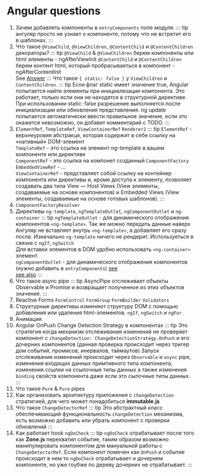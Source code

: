 # Angular questions
1. Зачем добавлять компоненты в `entryComponents` поле модуля.
::: tip
ангуляр просто не узнает о компоненте, потому что не встретит его в шаблонах.
:::
2. Что такое `@ViewChild`, `@ViewChildren`, `@ContentChild` и `@ContentChildren` декораторы?
::: tip
`@ViewChild` & `@ViewChildren` берем компоненты или html элементы - ngAfterViewInit
`@ContentChild` и `@ContentChildren`  берем контент html, который пробрасываеться в компонент - ngAfterContentInit<br/>
See [Answer](https://tyapk.ru/blog/post/viewchildren-viewchild-contentchildren-and-contentchild)
:::
Что такое `{ static: false }` y `ViewChildren` и `ContentChildren`.
::: tip
Если флаг static имеет значение true, Angular попытается найти элементы при инициализации компонента. Это работает, только если они не находятся в структурной директиве. 
При использовании static: false разрешение выполняется после инициализации или обновления представления.
ng update попытается автоматически ввести правильное значение, если это окажется невозможно, он добавит комментарий с TODO.
:::
3. `ElementRef`, `TemplateRef`, `ViewContainerRef` `Renderer2` 
::: tip
`ElementRef` - верхнеуровяя абстракця, которая содержит в себе ссылку на «нативный» DOM-элемент<br/>
`TemplateRef` - это ссылка на элемент ng-template в вашем компоненте или директиве<br/>
`ComponentRef` - это ссылка на компонет созданный `ComponentFactory`<br/>
`EmbeddedViewRef` - ...<br/>
`ViewContainerRef` - представляет собой ссылку на контейнер компонента или директивы и, кроме доступа к элементу, позволяет 
создавать два типа View — Host Views (View элементы, создаваемые на основе компонентов) и Embedded Views (View элементы, создаваемые на основе готовых шаблонов).
:::
4. `ComponentFactoryResolver`
5. Директивы `ng-template`, `ngTemplateOutlet`, `ngComponentOutlet` и `ng-container`
 ::: tip
 `ngTemplateOutlet`  - для динамического отображения компонентов `<ng-template>`. Так же можно передать данные наверх<br/>
 Aнгуляр не вставляет внутрь `<ng-template>`, а добавляет его сразу после. Изначально `ng-template` ничего не рендерит. Используеться в связке с `ngIf`, `ngSwitch` <br/>
 Для вставки элементов в DOM удобно использовать `<ng-container>` элемент.<br/>
 `ngComponentOutlet` - для динамического отображения компонентов (нужно добавить в `entryComponents`) [see](https://stackblitz.com/edit/angular-ng-component-outlet-example)<br/>
 [see also](http://nataliesmith.ca/blog/ngtemplate-ngcontainer-ngcontent)
 :::
6. Что такое async pipe
::: tip
AsyncPipe отслеживает объекты Observable и Promise и возвращает полученное из этих объектов значение. 
:::
7. Reactive Forms `FormControl` `FormGroup`  `FormBuilder` `Validators`<br/>
8. Структурные директивы изменяют структуру DOM с помощью добавления или удаления html-элементов. `ngIf`, `ngSwitch` и `ngFor`.
9. Анимация
10. Angular OnPush Change Detection Strategy в компонентах
::: tip
Это стратегия когда механизм отслеживания изменений не проверяет компонент с 
`changeDetection: ChangeDetectionStrategy.OnPush` и его дочерних компонентов 
(данная проверка происходит через тригер дом событий, промисов, инервалов, таймаутов)
Запуск отслеживания изменений происходит через `Observable` и `async` pipe, изменения входящих данных примтивного типа компонента,
изменения ссылки на ссылочные типы данных а также изменения `binding` свойств компонента даже если это сылочные типы данных.
:::
11. Что такое `Pure` & `Pure` pipes
12. Как организовать архитиктуру приложения c `changeDetection` стратигией, для чего может понадобиться **immutable.js**
13. Что такое `ChangeDetectorRef`
::: tip
Это абстрактный класс обеспечивающий функциональность `changeDetection` механизма, есть возможно добавить или убрать 
компонент с проверки обновлений
::: 
14. Как работает hook `ngDoCheck`
::: tip
`ngDoCheck` отрабатывает после того как **Zone.js** перехватил событие,
таким образом возможно манипулировать компонентом для мануальной работы с  `ChangeDetectorRef`. 
Если компонент помечен как `OnPush` и событие происходит в нем то `ngDoCheck` отрабатывает и дочернем компоненте, 
но уже гоубже по дереву дочерних не отрабатывает.
:::
